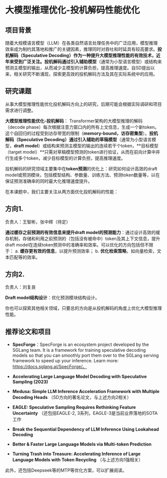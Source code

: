 # 大模型推理优化-投机解码性能优化

## 项目背景

随着大规模语言模型（LLM）在各类自然语言处理任务中的广泛应用，模型推理效率成为制约其落地和推广的关键因素，推理同时对吞吐和时延具有较高要求。**投机解码（Speculative Decoding）**作为一种提升大模型推理性能的有效技术，近年来受到广泛关注。投机解码通过引入**辅助模型**（通常为小型语言模型）或结构来预测主模型的输出，从而减少主模型的计算负担，提高推理速度。自SD提出以来，相关研究不断涌现，探索更高效的投机解码方法及其在实际系统中的应用。


## 研究课题
从事大模型推理性能优化投机解码方向上的研究，后期可能会根据实际调研和项目需求进行调整。

**大模型推理性能优化-投机解码**：
Transformer架构的大模型推理的解码（decode phase）每次根据注意力窗口内的所有上文信息，生成一个新token。这个自回归的过程受到访存带宽的限制（**memory-bound，访存密集型**）。**投机解码（Speculative Decoding）**通过引入辅助的**草稿模型**（通常为小型语言模型，**draft model**）或结构来预测主模型的输出的连续若干个token，**目标模型（target model）**只需对草稿模型预测的token进行验证，从而在前向计算中并行生成多个token，减少目标模型的计算负担，提高推理速度。

投机解码的研究领域主要集中在**token预测**的优化上：研究如何设计高效的draft model或预测模块，包括模型结构、参数量、训练方法、预测token数量等，以在保证预测准确率的同时最大化推理速度提升。

在本课题中，我们主要关注从两方面优化投机解码的性能：

## 方向1. 
负责人：王智彬，张中辉（待定）

**通过缓存之前预测的有效信息来提升draft model的预测能力**：通过设计高效的缓存机制，存储和利用之前预测的（包括没有被命中）token及其上下文信息，提升draft model在连续token预测中的准确率和效率。可以优化的方向包括但不限于： a. **缓存更有效的信息**，以提升预测效率； b. **优化检索策略**，如向量检索，文本匹配等的效率。

## 方向2. 
负责人：刘复良

**Draft model结构设计**：优化预测模块结构设计。

你也可以探索其他相关领域，只要总的方向是从投机解码的角度上优化大模型推理性能。

## 推荐论文和项目

- **SpecForge**：SpecForge is an ecosystem project developed by the SGLang team. It is a framework for training speculative decoding models so that you can smoothly port them over to the SGLang serving framework to speed up your inference. Learn more: https://docs.sglang.ai/SpecForge/。

- **Accelerating Large Language Model Decoding with Speculative Sampling (2023)**  

- **Medusa: Simple LLM Inference Acceleration Framework with Multiple Decoding Heads** （SD方向的著名论文，与上述方向2相关）

- **EAGLE: Speculative Sampling Requires Rethinking Feature Uncertainty** （还包括EAGLE-2, 3系列，EAGLE-3是当前业界落地的SOTA工作

- **Break the Sequential Dependency of LLM Inference Using Lookahead Decoding**

- **Better & Faster Large Language Models via Multi-token Prediction**

- **Turning Trash into Treasure: Accelerating Inference of Large Language Models with Token Recycling**  （与上述方向1强相关）

此外，还包括Deepseek等的MTP等优化方案，可以扩展阅读。

